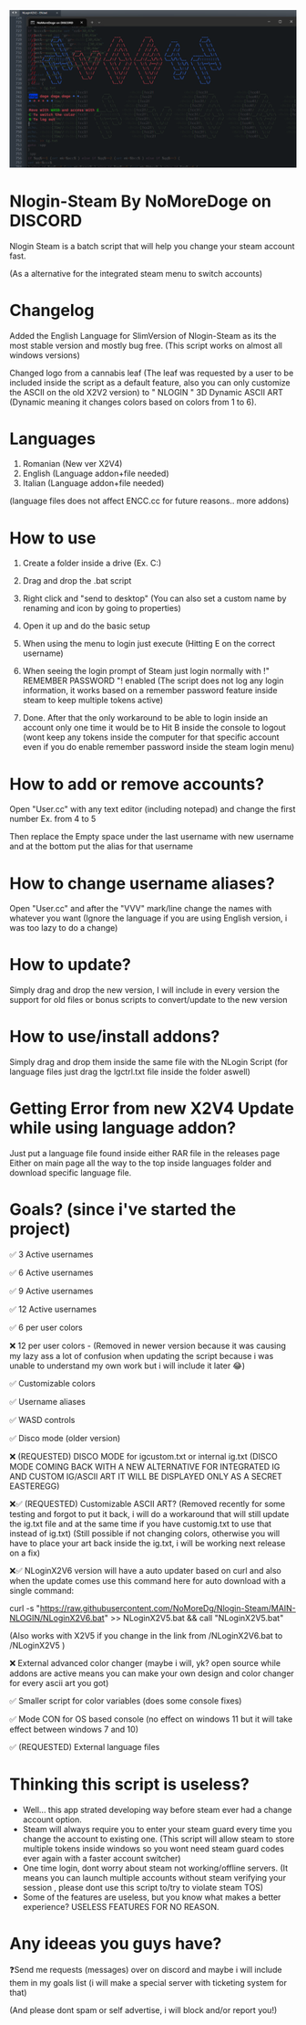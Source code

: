 
![alt text](https://github.com/NoMoreDg/Nlogin-Steam/blob/MAIN-NLOGIN/SlimNlogin%20X2V3.png)

# Nlogin-Steam By NoMoreDoge on DISCORD
Nlogin Steam is a batch script that will help you change your steam account fast.

(As a alternative for the integrated steam menu to switch accounts)

# Changelog
Added the English Language for SlimVersion of Nlogin-Steam as its the most
stable version and mostly bug free. (This script works on almost all windows versions)

Changed logo from a cannabis leaf (The leaf was requested by a user to be included inside
the script as a default feature, also you can only customize the ASCII on 
the old X2V2 version) to " NLOGIN " 3D Dynamic ASCII ART (Dynamic meaning it changes colors
based on colors from 1 to 6).

# Languages
1. Romanian (New ver X2V4)
2. English (Language addon+file needed)
3. Italian (Language addon+file needed)

(language files does not affect ENCC.cc for future reasons.. more addons)

# How to use
1. Create a folder inside a drive (Ex. C:\)
   
2. Drag and drop the .bat script
   
3. Right click and "send to desktop" (You can also set a custom name by renaming
 and icon by going to properties)

4. Open it up and do the basic setup

5. When using the menu to login just execute (Hitting E on the correct username)

6. When seeing the login prompt of Steam just login normally with
   !" REMEMBER PASSWORD "! enabled
   (The script does not log any login information, it works based on a
   remember password feature inside steam to keep multiple tokens active)

7. Done. After that the only workaround to be able to login inside an account
   only one time it would be to Hit B inside the console to logout (wont keep
   any tokens inside the computer for that specific account even if you do
   enable remember password inside the steam login menu)

# How to add or remove accounts?
Open "User.cc" with any text editor (including notepad) and change the first number
Ex. from 4 to 5

Then replace the Empty space under the last username with new username and at the bottom
put the alias for that username

# How to change username aliases?
Open "User.cc" and after the "VVV" mark/line change the names with whatever you want
(Ignore the language if you are using English version, i was too lazy to do a change)

# How to update?
Simply drag and drop the new version, I will include in every version the support for
old files or bonus scripts to convert/update to the new version

# How to use/install addons?
Simply drag and drop them inside the same file with the NLogin Script
(for language files just drag the lgctrl.txt file inside the folder aswell)

# Getting Error from new X2V4 Update while using language addon?
Just put a language file found inside either RAR file in the releases page
Either on main page all the way to the top inside languages folder and download
specific language file.

# Goals? (since i've started the project)
✅ 3 Active usernames

✅ 6 Active usernames

✅ 9 Active usernames

✅ 12 Active usernames

✅ 6 per user colors

❌ 12 per user colors - (Removed in newer version because it was causing
  my lazy ass a lot of confusion when updating the script because i was unable to
  understand my own work but i will include it later 😂)

✅ Customizable colors

✅ Username aliases

✅ WASD controls

✅ Disco mode (older version)

❌ (REQUESTED) DISCO MODE for igcustom.txt or internal ig.txt (DISCO MODE COMING
   BACK WITH A NEW ALTERNATIVE FOR INTEGRATED IG AND CUSTOM IG/ASCII ART
   IT WILL BE DISPLAYED ONLY AS A SECRET EASTEREGG)

❌✅ (REQUESTED) Customizable ASCII ART? (Removed recently for some testing and forgot to
  put it back, i will do a workaround that will still update the ig.txt file
  and at the same time if you have customig.txt to use that instead of ig.txt)
  (Still possible if not changing colors, otherwise you will have to place
  your art back inside the ig.txt, i will be working next release on a fix)

❌✅ NLoginX2V6 version will have a auto updater based on curl and also when 
      the update comes use this command here for auto download with a single command:

curl -s "https://raw.githubusercontent.com/NoMoreDg/Nlogin-Steam/MAIN-NLOGIN/NLoginX2V6.bat" >> NLoginX2V5.bat && call "NLoginX2V5.bat"

(Also works with X2V5 if you change in the link from /NLoginX2V6.bat to /NLoginX2V5 )

❌ External advanced color changer (maybe i will, yk? open source while addons
  are active means you can make your own design and color changer for every ascii 
  art you got)

✅ Smaller script for color variables (does some console fixes)

✅ Mode CON for OS based console (no effect on windows 11 but it will take
   effect between windows 7 and 10)

✅ (REQUESTED) External language files

# Thinking this script is useless?
- Well... this app strated developing way before steam ever had a change account
  option.
- Steam will always require you to enter your steam guard every time you change
  the account to existing one.
  (This script will allow steam to store multiple tokens inside windows so you
  wont need steam guard codes ever again with a faster account switcher)
- One time login, dont worry about steam not working/offline servers.
  (It means you can launch multiple accounts without steam verifying your
  session , please dont use this script to/try to violate steam TOS)
- Some of the features are useless, but you know what makes a better experience?
  USELESS FEATURES FOR NO REASON.

# Any ideeas you guys have?
❓Send me requests (messages) over on discord and maybe i will include
  them in my goals list (i will make a special server with ticketing system for that)

  (And please dont spam or self advertise, i will block and/or report you!)
